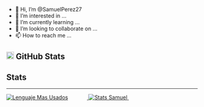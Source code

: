 

- 👋 Hi, I’m @SamuelPerez27
- 👀 I’m interested in ...
- 🌱 I’m currently learning ...
- 💞️ I’m looking to collaborate on ...
- 📫 How to reach me ...

<h2><a id="user-content--github-stats" class="anchor" aria-hidden="true" href="#-github-stats"></a><img class="emoji" alt="chart_with_upwards_trend" height="20" width="20" src="https://github.githubassets.com/images/icons/emoji/unicode/1f4c8.png"></g-emoji> GitHub Stats</h2>


<!-- Stats-->
<h2> Stats </h2>
<hr style="color: #fff"> 
<a href="https://github.com/SamuelPerez27">
    <img src="https://github-readme-stats.vercel.app/api/top-langs/?username=SamuelPerez27&hide=Java,Less&title_color=ffffff&text_color=ffff&icon_color=ffffff&bg_color=05205d"" alt="Lenguaje Mas Usados" style="margin-right:50px">
    <img src="https://github-readme-stats.vercel.app/api?username=SamuelPerez27&show_icons=true&line_height=46.5&count_private=true&title_color=ffffff&text_color=fff&icon_color=fff700&bg_color=05205d" alt="Stats Samuel">
</a>


<img src="https://github-readme-stats.vercel.app/api?username=SamuelPerez27&theme=algolia&show_icons=true&line_height=46.5" alt="">
